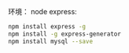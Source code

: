 环境：
node
express:
```bash
npm install express -g
npm install -g express-generator
npm install mysql --save
```